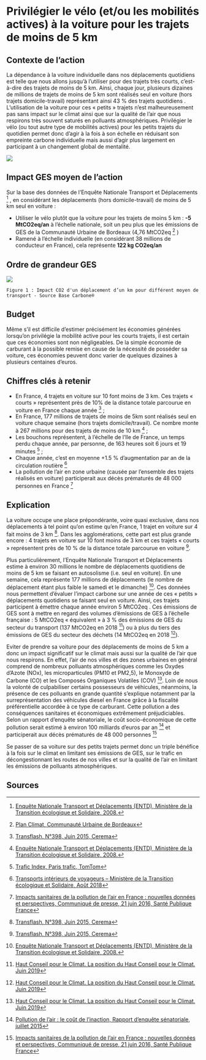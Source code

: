 # Privilégier le vélo (et/ou les mobilités actives) à la voiture pour les trajets de moins de 5 km

## Contexte de l’action

La dépendance à la voiture individuelle dans nos déplacements quotidiens est telle que nous allons jusqu’à l’utiliser pour des trajets très courts, c’est-à-dire des trajets de moins de 5 km. Ainsi, chaque jour, plusieurs dizaines de millions de trajets de moins de 5 km sont réalisés seul en voiture (hors trajets domicile-travail) représentant ainsi 43 % des trajets quotidiens . L’utilisation de la voiture pour ces « petits » trajets n’est malheureusement pas sans impact sur le climat ainsi que sur la qualité de l’air que nous respirons très souvent saturés en polluants atmosphériques. Privilégier le vélo (ou tout autre type de mobilités actives) pour les petits trajets du quotidien permet donc d’agir à la fois à son échelle en réduisant son empreinte carbone individuelle mais aussi d’agir plus largement en participant à un changement global de mentalité.

![](https://ecolab-data.netlify.app/images/Chiffres-cles_privilegier_velo_a_voiture_5km_v2.png)

## Impact GES moyen de l’action

Sur la base des données de l’Enquête Nationale Transport et Déplacements [^1] , en considérant les déplacements (hors domicile-travail) de moins de 5 km seul en voiture :

- Utiliser le vélo plutôt que la voiture pour les trajets de moins 5 km : **-5 MtCO2eq/an** à l’échelle nationale, soit un peu plus que les émissions de GES de la Communauté Urbaine de Bordeaux (4,76 MtCO2eq [^2] )
- Ramené à l’échelle individuelle (en considérant 38 millions de conducteur en France), cela représente **122 kg CO2eq/an**

## Ordre de grandeur GES

![](https://www.associationbilancarbone.fr/wp-content/uploads/2020/12/velo-voiture-5km-fig1.jpg)

`Figure 1 : Impact CO2 d'un déplacement d’un km pour différent moyen de transport - Source Base Carbone®`

## Budget

Même s’il est difficile d’estimer précisément les économies générées lorsqu’on privilégie la mobilité active pour les courts trajets, il est certain que ces économies sont non négligeables. De la simple économie de carburant à la possible remise en cause de la nécessité de posséder sa voiture, ces économies peuvent donc varier de quelques dizaines à plusieurs centaines d’euros.

## Chiffres clés à retenir

- En France, 4 trajets en voiture sur 10 font moins de 3 km. Ces trajets « courts » représentent près de 10% de la distance totale parcourue en voiture en France chaque année [^4] ;
- En France, 177 millions de trajets de moins de 5km sont réalisés seul en voiture chaque semaine (hors trajets domicile/travail). Ce nombre monte à 267 millions pour des trajets de moins de 10 km [^1] ;
- Les bouchons représentent, à l’échelle de l’Ile de France, un temps perdu chaque année, par personne, de 163 heures soit 6 jours et 19 minutes [^5] ;
- Chaque année, c’est en moyenne +1.5 % d’augmentation par an de la circulation routière [^6]
- La pollution de l’air en zone urbaine (causée par l’ensemble des trajets réalisés en voiture) participerait aux décès prématurés de 48 000 personnes en France [^7]

## Explication

La voiture occupe une place prépondérante, voire quasi exclusive, dans nos déplacements à tel point qu’on estime qu’en France, 1 trajet en voiture sur 4 fait moins de 3 km [^4]. Dans les agglomérations, cette part est plus grande encore : 4 trajets en voiture sur 10 font moins de 3 km et ces trajets « courts » représentent près de 10 % de la distance totale parcourue en voiture [^4].

Plus particulièrement, l’Enquête Nationale Transport et Déplacements estime à environ 30 millions le nombre de déplacements quotidiens de moins de 5 km se faisant en autosolisme (i.e. seul en voiture). En une semaine, cela représente 177 millions de déplacements (le nombre de déplacement étant plus faible le samedi et le dimanche) [^1]. Ces données nous permettent d’évaluer l’impact carbone sur une année de ces « petits » déplacements quotidiens se faisant seul en voiture. Ainsi, ces trajets participent à émettre chaque année environ 5 MtCO2eq . Ces émissions de GES sont à mettre en regard des volumes d’émissions de GES à l’échelle française : 5 MtCO2eq « équivalent » à 3 % des émissions de GES du secteur du transport (137 MtCO2eq en 2018 [^8]) ou à plus du tiers des émissions de GES du secteur des déchets (14 MtCO2eq en 2018 [^8]).

Eviter de prendre sa voiture pour des déplacements de moins de 5 km a donc un impact significatif sur le climat mais aussi sur la qualité de l’air que nous respirons. En effet, l’air de nos villes et des zones urbaines en général comprend de nombreux polluants atmosphériques comme les Oxydes d’Azote (NOx), les microparticules (PM10 et PM2,5), le Monoxyde de Carbone (CO) et les Composés Organiques Volatiles (COV) [^8]. Loin de nous la volonté de culpabiliser certains possesseurs de véhicules, néanmoins, la présence de ces polluants en grande quantité s’explique notamment par la surreprésentation des véhicules diesel en France grâce à la fiscalité préférentielle accordée à ce type de carburant. Cette pollution a des conséquences sanitaires et économiques extrêmement préjudiciables. Selon un rapport d’enquête sénatoriale, le coût socio-économique de cette pollution serait estimé à environ 100 milliards d’euros par an [^3] et participerait aux décès prématurés de 48 000 personnes [^7]

Se passer de sa voiture sur des petits trajets permet donc un triple bénéfice à la fois sur le climat en limitant ses émissions de GES, sur le trafic en décongestionnant les routes de nos villes et sur la qualité de l’air en limitant les émissions de polluants atmosphériques.

## Sources

[^1]: [Enquête Nationale Transport et Déplacements (ENTD), Ministère de la Transition écologique et Solidaire, 2008.](https://www.statistiques.developpement-durable.gouv.fr/enquete-nationale-transports-et-deplacements-entd-2008)
[^2]: [Plan Climat, Communauté Urbaine de Bordeaux](https://www.bordeaux-metropole.fr/var/bdxmetro/storage/original/application/b12d34bae7951904df3a78aa51ea7a8e.pdf)
[^3]: [Pollution de l’air : le coût de l’inaction, Rapport d’enquête sénatoriale, juillet 2015](https://www.senat.fr/notice-rapport/2014/r14-610-1-notice.html)
[^4]: [Transflash, N°398, Juin 2015, Cerema](https://www.cerema.fr/fr/centre-ressources/newsletters/transflash/transflash-ndeg-398-juin-2015/chiffre-du-mois-40)
[^5]: [Trafic Index, Paris trafic, TomTom](https://www.tomtom.com/en_gb/traffic-index/paris-traffic/)
[^6]: [Transports intérieurs de voyageurs – Ministère de la Transition écologique et Solidaire, Août 2018](https://www.statistiques.developpement-durable.gouv.fr/les-comptes-des-transports-en-2018-56e-rapport-de-la-commission-des-comptes-des-transports-de-la)
[^7]: [Impacts sanitaires de la pollution de l’air en France : nouvelles données et perspectives, Communiqué de presse, 21 juin 2016, Santé Publique France](santepubliquefrance.fr/presse/2016/impacts-sanitaires-de-la-pollution-de-l-air-en-france-nouvelles-donnees-et-perspectives)
[^8]: [Haut Conseil pour le Climat. La position du Haut Conseil pour le Climat. Juin 2019](https://www.hautconseilclimat.fr/publications/rapport-2019/)
